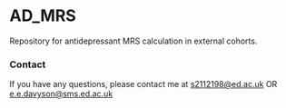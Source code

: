 # AD_MRS
Repository for antidepressant MRS calculation in external cohorts. 


### Contact

If you have any questions, please contact me at s2112198@ed.ac.uk OR e.e.davyson@sms.ed.ac.uk

